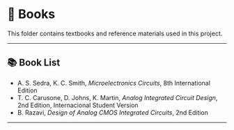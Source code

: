 # 📖 Books  

This folder contains textbooks and reference materials used in this project.  

---

## 📚 Book List  

- A. S. Sedra, K. C. Smith, *Microelectronics Circuits*, 8th International Edition  
- T. C. Carusone, D. Johns, K. Martin, *Analog Integrated Circuit Design*, 2nd Edition, Internacional Student Version  
- B. Razavi, *Design of Analog CMOS Integrated Circuits*, 2nd Edition  

---